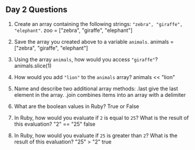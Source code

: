 ## Day 2 Questions

1. Create an array containing the following strings: `"zebra", "giraffe", "elephant"`.
zoo = ["zebra", "giraffe", "elephant"]

1. Save the array you created above to a variable `animals`.
animals = ["zebra", "giraffe", "elephant"]

1. Using the array `animals`, how would you access `"giraffe"`?
animals.slice(1)

1. How would you add `"lion"` to the `animals` array?
animals << "lion"

1. Name and describe two additional array methods:
.last give the last element in the array.
.join combines items into an array with a delimiter

1. What are the boolean values in Ruby?
True or False

1. In Ruby, how would you evaluate if `2` is equal to `25`? What is the result of this evaluation?
"2" == "25"
false

1. In Ruby, how would you evaluate if `25` is greater than `2`? What is the result of this evaluation?
"25" > "2"
true
